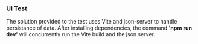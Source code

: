 ### UI Test

The solution provided to the test uses Vite and json-server to handle persistance of data. After installing dependencies, the command **'npm run dev'** will concurrently run the Vite build and the json server.
